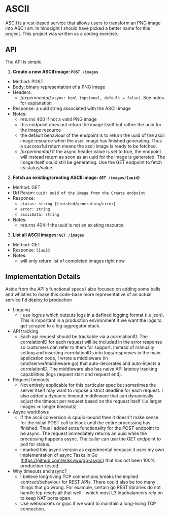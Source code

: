 # ASCII

ASCII is a rest-based service that allows users to transform an PNG image into ASCII art. In hindsight I should have picked a better name for this project. This project was written as a coding exercise.

## API
The API is simple.
  1. **Create a new ASCII image: `POST /images`**
  - Method: POST
  - Body: binary representation of a PNG image
  - Headers: 
    - *[experimental]* `async: bool (optional, default = false)`. See notes for explanation
  - Response: a uuid string associated with the ASCII image
  - Notes: 
    - returns 400 if not a valid PNG image
    - this endpoint does not return the image itself but rather the uuid for the image resource
    - the default behaviour of the endpoint is to return the uuid of the ascii image resource when the ascii image has finished generating. Thus a successful return means the ascii image is ready to be fetched.
    - *[experimental]* if the async header value is set to true, the endpoint will instead return as soon as an uuid for the image is generated. The image itself could still be generating. Use the GET endpoint to fetch its status/value.
  2. **Fetch an existing/creating ASCII image: `GET /images/{uuid}`**
  - Method: GET
  - Url Param: `uuid: uuid of the image from the Create endpoint`
  - Response: 
    - `status: string {finished/generating/error}`
    - `error: string`
    - `asciiData: string`
  - Notes:
    - returns 404 if the uuid is not an existing resource
  3. **List all ASCII images: `GET /images`**
  - Method: GET
  - Response: `[]uuid`
  - Notes:
    - will only return list of completed images right now

## Implementation Details
Aside from the API's functional specs I also focused on adding some bells and whistles to make this code-base more representative of an actual service I'd deploy to production
  - Logging
    - I use logrus which outputs logs in a defined logging format (i.e json). 
    This is important in a production environment if we want the logs to get scraped to a log aggregator stack.
  - API tracking 
    - Each api request should be trackable via a correlationID. The correlationID for each request will be included in the error response so customers can refer to them for support.
    Instead of manually setting and inserting correlationIDs into logs/responses in the main application code, 
    I wrote a middleware (in cmd/server/middleware.go) that auto-decorates and auto-injects a correlationID.
    The middleware also has naive API latency tracking capabilities (logs request start and request end).
  - Request timeouts
    - Not entirely applicable for this particular spec but sometimes the server itself may want to impose a strict deadline for each request.
    I also added a dynamic timeout middleware that can dynamically adjust the timeout per request based on the request itself (i.e larger images => longer timeouts)
  - Async workflows
    - If the ascii conversion is cpu/io-bound then it doesn't make sense for the initial POST call to block until the entire processing has finished. Thus I added extra functionality for the POST endpoint to be async. The request immediately returns an uuid while the processing happens async. 
    The caller can use the GET endpoint to poll for status.
    - I marked this async version as experimental because it uses my own implementation of async Tasks in Go (https://github.com/eriksywu/go-async) that has not been 100% production-tested. 
  - Why timeouts and async?
    - I believe long-living TCP connections breaks the implied contract/behaviour for REST APIs. There could also be too many things that go wrong. For example, certain go REST libraries do not handle tcp resets all that well - which most L3 loadbalancers rely on to keep NAT ports open. 
    - Use websockets or grpc if we want to maintain a long-living TCP connection.
    